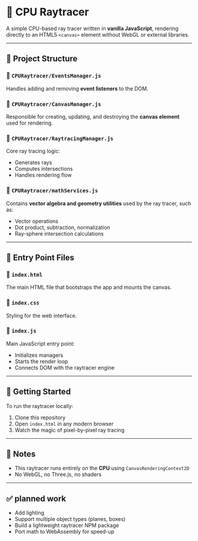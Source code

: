 # 🧠 CPU Raytracer

A simple CPU-based ray tracer written in **vanilla JavaScript**, rendering directly to an HTML5 `<canvas>` element without WebGL or external libraries.

---

## 📁 Project Structure

### 🔹 `CPURaytracer/EventsManager.js`

Handles adding and removing **event listeners** to the DOM.

### 🔹 `CPURaytracer/CanvasManager.js`

Responsible for creating, updating, and destroying the **canvas element** used for rendering.

### 🔹 `CPURaytracer/RaytracingManager.js`

Core ray tracing logic:

- Generates rays
- Computes intersections
- Handles rendering flow

### 🔹 `CPURaytracer/mathServices.js`

Contains **vector algebra and geometry utilities** used by the ray tracer, such as:

- Vector operations
- Dot product, subtraction, normalization
- Ray-sphere intersection calculations

---

## 🧱 Entry Point Files

### 🔸 `index.html`

The main HTML file that bootstraps the app and mounts the canvas.

### 🔸 `index.css`

Styling for the web interface.

### 🔸 `index.js`

Main JavaScript entry point:

- Initializes managers
- Starts the render loop
- Connects DOM with the raytracer engine

---

## 🚀 Getting Started

To run the raytracer locally:

1. Clone this repository
2. Open `index.html` in any modern browser
3. Watch the magic of pixel-by-pixel ray tracing

---

## 📌 Notes

- This raytracer runs entirely on the **CPU** using `CanvasRenderingContext2D`
- No WebGL, no Three.js, no shaders

---

## ✅ planned work

- Add lighting
- Support multiple object types (planes, boxes)
- Build a lightweight raytracer NPM package
- Port math to WebAssembly for speed-up
